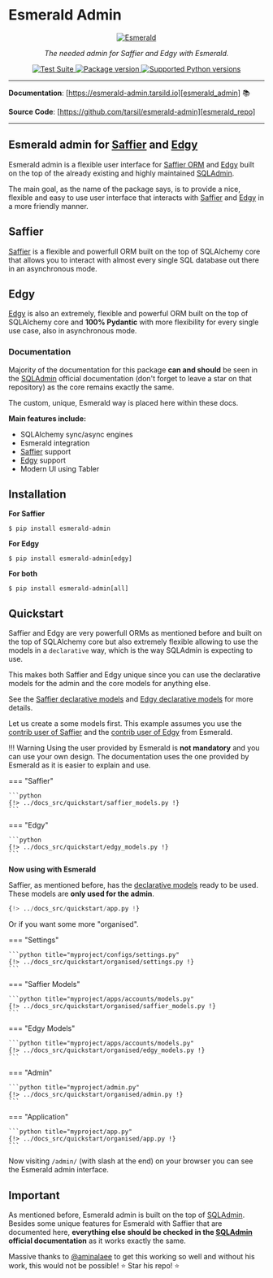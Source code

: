 # Esmerald Admin

<p align="center">
  <a href="https://esmerald-admin.tarsild.io"><img src="https://res.cloudinary.com/dymmond/image/upload/v1673619342/esmerald/img/logo-gr_z1ot8o.png" alt='Esmerald'></a>
</p>

<p align="center">
    <em>The needed admin for Saffier and Edgy with Esmerald.</em>
</p>

<p align="center">
<a href="https://github.com/tarsil/esmerald-admin/workflows/Test%20Suite/badge.svg?event=push&branch=main" target="_blank">
    <img src="https://github.com/tarsil/esmerald-admin/workflows/Test%20Suite/badge.svg?event=push&branch=main" alt="Test Suite">
</a>

<a href="https://pypi.org/project/esmerald_admin" target="_blank">
    <img src="https://img.shields.io/pypi/v/esmerald_admin?color=%2334D058&label=pypi%20package" alt="Package version">
</a>

<a href="https://pypi.org/project/esmerald_admin" target="_blank">
    <img src="https://img.shields.io/pypi/pyversions/esmerald_admin.svg?color=%2334D058" alt="Supported Python versions">
</a>
</p>

---

**Documentation**: [https://esmerald-admin.tarsild.io][esmerald_admin] 📚

**Source Code**: [https://github.com/tarsil/esmerald-admin][esmerald_repo]

---

## Esmerald admin for [Saffier][saffier] and [Edgy][edgy]

Esmerald admin is a flexible user interface for [Saffier ORM][saffier] and [Edgy][edgy]
built on the top of the already existing and highly maintained [SQLAdmin][sqladmin].

The main goal, as the name of the package says, is to provide a nice, flexible and easy to use
user interface that interacts with [Saffier][saffier] and [Edgy][edgy] in a more friendly manner.

## Saffier

[Saffier][saffier] is a flexible and powerfull ORM built on the top of SQLAlchemy core that allows
you to interact with almost every single SQL database out there in an asynchronous mode.

## Edgy

[Edgy][saffier] is also an extremely, flexible and powerful ORM built on the top of SQLAlchemy core
and **100% Pydantic** with more flexibility for every single use case, also in asynchronous mode.

### Documentation

Majority of the documentation for this package **can and should** be seen in the [SQLAdmin][sqladmin]
official documentation (don't forget to leave a star on that repository) as the core remains exactly
the same.

The custom, unique, Esmerald way is placed here within these docs.

**Main features include:**

* SQLAlchemy sync/async engines
* Esmerald integration
* [Saffier][saffier] support
* [Edgy][edgy] support
* Modern UI using Tabler

## Installation

**For Saffier**

```shell
$ pip install esmerald-admin
```

**For Edgy**

```shell
$ pip install esmerald-admin[edgy]
```

**For both**

```shell
$ pip install esmerald-admin[all]
```

## Quickstart

Saffier and Edgy are very powerfull ORMs as mentioned before and built on the top of SQLAlchemy core but
also extremely flexible allowing to use the models in a `declarative` way, which is the way
SQLAdmin is expecting to use.

This makes both Saffier and Edgy unique since you can use the declarative models for the admin and the core
models for anything else.

See the [Saffier declarative models][saffier_declarative] and [Edgy declarative models][edgy_declarative] for more details.

Let us create a some models first. This example assumes you use the [contrib user of Saffier](https://esmerald.dev/databases/saffier/models/)
and the [contrib user of Edgy](https://esmerald.dev/databases/edgy/models/)
from Esmerald.

!!! Warning
    Using the user provided by Esmerald is **not mandatory** and you can use your own design.
    The documentation uses the one provided by Esmerald as it is easier to explain and use.

=== "Saffier"

    ```python
    {!> ../docs_src/quickstart/saffier_models.py !}
    ```

=== "Edgy"

    ```python
    {!> ../docs_src/quickstart/edgy_models.py !}
    ```

**Now using with Esmerald**

Saffier, as mentioned before, has the [declarative models][saffier_declarative] ready to be used.
These models are **only used for the admin**.


```python
{!> ../docs_src/quickstart/app.py !}
```


Or if you want some more "organised".

=== "Settings"

    ```python title="myproject/configs/settings.py"
    {!> ../docs_src/quickstart/organised/settings.py !}
    ```

=== "Saffier Models"

    ```python title="myproject/apps/accounts/models.py"
    {!> ../docs_src/quickstart/organised/saffier_models.py !}
    ```

=== "Edgy Models"

    ```python title="myproject/apps/accounts/models.py"
    {!> ../docs_src/quickstart/organised/edgy_models.py !}
    ```

=== "Admin"

    ```python title="myproject/admin.py"
    {!> ../docs_src/quickstart/organised/admin.py !}
    ```

=== "Application"

    ```python title="myproject/app.py"
    {!> ../docs_src/quickstart/organised/app.py !}
    ```

Now visiting `/admin/` (with slash at the end) on your browser you can see the Esmerald admin interface.

## Important

As mentioned before, Esmerald admin is built on the top of [SQLAdmin][esmerald_admin]. Besides some
unique features for Esmerald with Saffier that are documented here, **everything else should be checked**
**in the [SQLAdmin][sqladmin] official documentation** as it works exactly the same.

Massive thanks to [@aminalaee](https://github.com/aminalaee) to get this working so well and without his work, this
would not be possible! ⭐️ Star his repo! ⭐️


[esmerald_admin]: https://esmerald-admin.tarsild.io
[esmerald_repo]: https://github.com/tarsil/esmerald-admin
[saffier]: https://saffier.tarsild.io
[edgy]: https://edgy.tarsild.io
[sqladmin]: https://aminalaee.dev/sqladmin/
[saffier_declarative]: https://saffier.tarsild.io/models/#declarative-models
[edgy_declarative]: https://edgy.tarsild.io/models/#declarative-models

